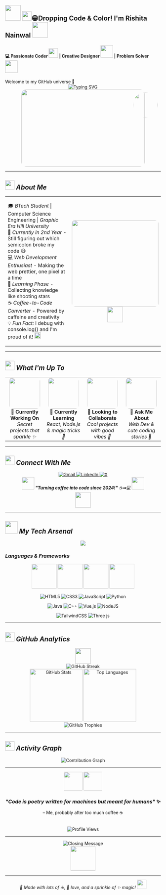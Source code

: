 <h2><img src="https://media.giphy.com/media/KzJkzjggfGN5Py6nkT/giphy.gif" width="50"/>
<img src="https://emojis.slackmojis.com/emojis/images/1643511113/49835/nyan_parrot.gif" width="30"/>😁Dropping Code & Color! I'm <strong>Rishita Nainwal</strong>  <img src="https://media.giphy.com/media/fAnEC88LccN7a/giphy.gif" width="50"/> </h2>
<h4>
💻 Passionate Coder <img src="https://media.giphy.com/media/QssGEmpkyEOhBCb7e1/giphy.gif" width="30"> | 
 Creative Designer <img src="https://media.giphy.com/media/3o7abKhOpu0NwenH3O/giphy.gif" width="40"> | 
 Problem Solver <img src="https://media.giphy.com/media/WUlplcMpOCEmTGBtBW/giphy.gif" width="40">
<br>
 <h4></h4>
Welcome to my GitHub universe 🌌



<div align="center">
  <img src="https://readme-typing-svg.herokuapp.com?font=Poppins&weight=600&size=28&duration=3000&pause=1000&color=FF6B9D&center=true&vCenter=true&width=800&lines=🔥+Passionate+Web+Developer;🎓+CSE+Student+%40+Graphic+Era;💁🏼‍♀️+Second+Year+Tech+Enthusiast;💪🏻+Learning+%26+Growing+Every+Day;💫+Turning+Dreams+into+Code" alt="Typing SVG" />
</div>

<div align="center" style="position: relative;">
  <img src="https://media.giphy.com/media/L8K62iTDkzGX6/giphy.gif" width="400" height="250" style="border-radius: 15px;"/>
  <img src="https://media.giphy.com/media/ZVik7pBtu9dNS/giphy.gif" width="80" style="position: absolute; top: 10px; right: 10px; border-radius: 50%;"/>
</div>

---

## <img src="https://media.giphy.com/media/VgCDAzcKvsR6OM0uWg/giphy.gif" width="30"> *About Me*

<table>
<tr>
<td width="60%">

🎓 *BTech Student* | Computer Science Engineering | *Graphic Era Hill University*  
🌸 *Currently in 2nd Year* - Still figuring out which semicolon broke my code 😅  
💻 *Web Development Enthusiast* - Making the web prettier, one pixel at a time  
🚀 *Learning Phase* - Collecting knowledge like shooting stars  
☕ *Coffee-to-Code Converter* - Powered by caffeine and creativity  
💡 *Fun Fact:* I debug with console.log() and I'm proud of it! <img src="https://media.giphy.com/media/WUlplcMpOCEmTGBtBW/giphy.gif" width="20">

</td>
<td width="40%">
<div align="center">
  <img src="https://media.giphy.com/media/SWoSkN6DxTszqIKEqv/giphy.gif" width="280" style="border-radius: 10px;">
  <br>
  <img src="https://media.giphy.com/media/TEnXkcsHrP4YedChhA/giphy.gif" width="50">
</div>
</td>
</tr>
</table>

---

## <img src="https://media.giphy.com/media/iY8CRBdQXODJSCERIr/giphy.gif" width="30"> *What I'm Up To*

<div align="center">
<table>
<tr>
<td align="center" width="25%">
<img src="https://media.giphy.com/media/LmNwrBhejkK9EFP504/giphy.gif" width="100" style="border-radius: 10px;">
<br><strong>🔭 Currently Working On</strong>
<br><em>Secret projects that sparkle ✨</em>
</td>
<td align="center" width="25%">
<img src="https://media.giphy.com/media/ZVik7pBtu9dNS/giphy.gif" width="100" style="border-radius: 10px;">
<br><strong>🌱 Currently Learning</strong>
<br><em>React, Node.js & magic tricks 🎪</em>
</td>
<td align="center" width="25%">
<img src="https://media.giphy.com/media/du3J3cXyzhj75IOgvA/giphy.gif" width="100" style="border-radius: 10px;">
<br><strong>👯 Looking to Collaborate</strong>
<br><em>Cool projects with good vibes 🌈</em>
</td>
<td align="center" width="25%">
<img src="https://media.giphy.com/media/3oKIPnAiaMCws8nOsE/giphy.gif" width="100" style="border-radius: 10px;">
<br><strong>💬 Ask Me About</strong>
<br><em>Web Dev & cute coding stories 💝</em>
</td>
</tr>
</table>
</div>

---

## <img src="https://media.giphy.com/media/QssGEmpkyEOhBCb7e1/giphy.gif" width="30"> *Connect With Me*

<div align="center">
  <a href="mailto:nainwalrishita87@gmail.com">
    <img src="https://img.shields.io/badge/Gmail-FF6B9D?style=for-the-badge&logo=gmail&logoColor=white&labelColor=FF1744" alt="Gmail">
  </a>
  <a href="https://linkedin.com/in/rishita-nainwal-521314322">
    <img src="https://img.shields.io/badge/LinkedIn-FF6B9D?style=for-the-badge&logo=linkedin&logoColor=white&labelColor=0077B5" alt="LinkedIn">
  </a>
  <a href="https://x.com/@RishitaNainwal">
    <img src="https://img.shields.io/badge/X-FF6B9D?style=for-the-badge&logo=x&logoColor=white&labelColor=000000" alt="X">
  </a>
</div>

<div align="center">
  <img src="https://media.giphy.com/media/LnQjpWaON8nhr21vNW/giphy.gif" width="40"> 
  <em><b>"Turning coffee into code since 2024!"</b> ☕➡💻</em> 
  <img src="https://media.giphy.com/media/LnQjpWaON8nhr21vNW/giphy.gif" width="40">
  <br>
  <img src="https://media.giphy.com/media/26u4lOMA8JKSnL9Uk/giphy.gif" width="50">
</div>

---

## <img src="https://media.giphy.com/media/WFZvB7VIXBgiz3oDXE/giphy.gif" width="40"> *My Tech Arsenal*

<div align="center">
  <img src="https://skillicons.dev/icons?i=html,css,js,python,java,cpp,c,vue,nodejs,express,threejs,tailwind,vite,figma,canva&perline=8&theme=dark" />
</div>

### *Languages & Frameworks*
<div align="center">
  <img src="https://media.giphy.com/media/IdyAQJVN2kVPNUrojM/giphy.gif" width="80">
  <img src="https://media.giphy.com/media/fsEaZldNC8A1PJ3mwp/giphy.gif" width="80">
  <img src="https://media.giphy.com/media/ln7z2eWriiQAllfVcn/giphy.gif" width="80">
  <img src="https://media.giphy.com/media/kH1DBkPNyZPOk0BxrM/giphy.gif" width="80">
</div>

<div align="center">

![HTML5](https://img.shields.io/badge/html5-%23E34F26.svg?style=for-the-badge&logo=html5&logoColor=white)
![CSS3](https://img.shields.io/badge/css3-%231572B6.svg?style=for-the-badge&logo=css3&logoColor=white)
![JavaScript](https://img.shields.io/badge/javascript-%23323330.svg?style=for-the-badge&logo=javascript&logoColor=%23F7DF1E)
![Python](https://img.shields.io/badge/python-3670A0?style=for-the-badge&logo=python&logoColor=ffdd54)

![Java](https://img.shields.io/badge/java-%23ED8B00.svg?style=for-the-badge&logo=openjdk&logoColor=white)
![C++](https://img.shields.io/badge/c++-%2300599C.svg?style=for-the-badge&logo=c%2B%2B&logoColor=white)
![Vue.js](https://img.shields.io/badge/vue.js-%2335495e.svg?style=for-the-badge&logo=vuedotjs&logoColor=%234FC08D)
![NodeJS](https://img.shields.io/badge/node.js-6DA55F?style=for-the-badge&logo=node.js&logoColor=white)

![TailwindCSS](https://img.shields.io/badge/tailwindcss-%2338B2AC.svg?style=for-the-badge&logo=tailwind-css&logoColor=white)
![Three js](https://img.shields.io/badge/threejs-black?style=for-the-badge&logo=three.js&logoColor=white)

</div>

---

## <img src="https://media.giphy.com/media/W5eoZHPpUx9sapR0eu/giphy.gif" width="30"> *GitHub Analytics*

<div align="center">
  <img src="https://media.giphy.com/media/ZVik7pBtu9dNS/giphy.gif" width="50">
  <br>
  <img src="https://github-readme-streak-stats.vercel.app?user=rishita-pixie&theme=radical&hide_border=true&border_radius=15&date_format=M%20j%5B%2C%20Y%5D" alt="GitHub Streak">
</div>

<div align="center">
  <img height="170em" src="https://github-readme-stats.vercel.app/api?username=rishita-pixie&show_icons=true&theme=radical&hide_border=true&count_private=true&border_radius=15" alt="GitHub Stats"/>
  <img height="170em" src="https://github-readme-stats.vercel.app/api/top-langs/?username=rishita-pixie&layout=compact&theme=radical&hide_border=true&border_radius=15" alt="Top Languages"/>
</div>

<div align="center">
  <img src="https://github-profile-trophy.vercel.app/?username=rishita-pixie&theme=radical&no-frame=true&no-bg=false&margin-w=4&row=1&column=6&border_radius=15" alt="GitHub Trophies">
</div>

---

## <img src="https://media.giphy.com/media/j2pOGeGYKe2xCCKwfi/giphy.gif" width="30"> *Activity Graph*

<div align="center">
  <img src="https://github-readme-activity-graph.vercel.app/graph?username=rishita-pixie&bg_color=0d1117&color=ff6b9d&line=58a6ff&point=ff6b9d&area=true&hide_border=true&border_radius=15" alt="Contribution Graph">
</div>

---

<div align="center">
  <img src="https://media.giphy.com/media/jpVnC65DmYeyRL4LHS/giphy.gif" width="60">
  <img src="https://media.giphy.com/media/3oKIPnAiaMCws8nOsE/giphy.gif" width="60">
  
  ### *"Code is poetry written for machines but meant for humans"* ✨
  – Me, probably after too much coffee ☕
  
  <br>
  <img src="https://komarev.com/ghpvc/?username=rishita-pixie&style=for-the-badge&color=ff6b9d&label=Profile+Views" alt="Profile Views">
</div>

---

<div align="center">
  <img src="https://readme-typing-svg.herokuapp.com?font=Poppins&weight=400&size=18&duration=4000&pause=1000&color=FF6B9D&center=true&vCenter=true&width=600&lines=Thanks+for+visiting+my+profile!+💖;Let's+build+something+amazing+together!+✨;Happy+Coding!+🚀;Stay+awesome!+🌈" alt="Closing Message" />
</div>

<div align="center">
  <img src="https://media.giphy.com/media/26u4lOMA8JKSnL9Uk/giphy.gif" width="80">
 
 
</div>

---
<div align="center">

  <em>💫 Made with lots of ☕, 💖 love, and a sprinkle of ✨ magic!</em>
  <img src="https://media.giphy.com/media/ZVik7pBtu9dNS/giphy.gif" width="30">
</div>
